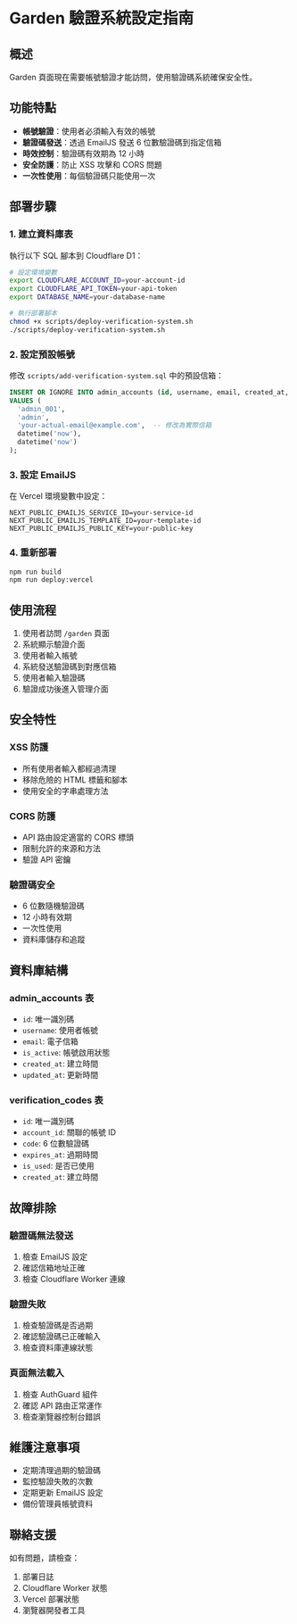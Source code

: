 # Garden 驗證系統設定指南

## 概述

Garden 頁面現在需要帳號驗證才能訪問，使用驗證碼系統確保安全性。

## 功能特點

- **帳號驗證**：使用者必須輸入有效的帳號
- **驗證碼發送**：透過 EmailJS 發送 6 位數驗證碼到指定信箱
- **時效控制**：驗證碼有效期為 12 小時
- **安全防護**：防止 XSS 攻擊和 CORS 問題
- **一次性使用**：每個驗證碼只能使用一次

## 部署步驟

### 1. 建立資料庫表

執行以下 SQL 腳本到 Cloudflare D1：

```bash
# 設定環境變數
export CLOUDFLARE_ACCOUNT_ID=your-account-id
export CLOUDFLARE_API_TOKEN=your-api-token
export DATABASE_NAME=your-database-name

# 執行部署腳本
chmod +x scripts/deploy-verification-system.sh
./scripts/deploy-verification-system.sh
```

### 2. 設定預設帳號

修改 `scripts/add-verification-system.sql` 中的預設信箱：

```sql
INSERT OR IGNORE INTO admin_accounts (id, username, email, created_at, updated_at) 
VALUES (
  'admin_001',
  'admin',
  'your-actual-email@example.com',  -- 修改為實際信箱
  datetime('now'),
  datetime('now')
);
```

### 3. 設定 EmailJS

在 Vercel 環境變數中設定：

```
NEXT_PUBLIC_EMAILJS_SERVICE_ID=your-service-id
NEXT_PUBLIC_EMAILJS_TEMPLATE_ID=your-template-id
NEXT_PUBLIC_EMAILJS_PUBLIC_KEY=your-public-key
```

### 4. 重新部署

```bash
npm run build
npm run deploy:vercel
```

## 使用流程

1. 使用者訪問 `/garden` 頁面
2. 系統顯示驗證介面
3. 使用者輸入帳號
4. 系統發送驗證碼到對應信箱
5. 使用者輸入驗證碼
6. 驗證成功後進入管理介面

## 安全特性

### XSS 防護
- 所有使用者輸入都經過清理
- 移除危險的 HTML 標籤和腳本
- 使用安全的字串處理方法

### CORS 防護
- API 路由設定適當的 CORS 標頭
- 限制允許的來源和方法
- 驗證 API 密鑰

### 驗證碼安全
- 6 位數隨機驗證碼
- 12 小時有效期
- 一次性使用
- 資料庫儲存和追蹤

## 資料庫結構

### admin_accounts 表
- `id`: 唯一識別碼
- `username`: 使用者帳號
- `email`: 電子信箱
- `is_active`: 帳號啟用狀態
- `created_at`: 建立時間
- `updated_at`: 更新時間

### verification_codes 表
- `id`: 唯一識別碼
- `account_id`: 關聯的帳號 ID
- `code`: 6 位數驗證碼
- `expires_at`: 過期時間
- `is_used`: 是否已使用
- `created_at`: 建立時間

## 故障排除

### 驗證碼無法發送
1. 檢查 EmailJS 設定
2. 確認信箱地址正確
3. 檢查 Cloudflare Worker 連線

### 驗證失敗
1. 檢查驗證碼是否過期
2. 確認驗證碼已正確輸入
3. 檢查資料庫連線狀態

### 頁面無法載入
1. 檢查 AuthGuard 組件
2. 確認 API 路由正常運作
3. 檢查瀏覽器控制台錯誤

## 維護注意事項

- 定期清理過期的驗證碼
- 監控驗證失敗的次數
- 定期更新 EmailJS 設定
- 備份管理員帳號資料

## 聯絡支援

如有問題，請檢查：
1. 部署日誌
2. Cloudflare Worker 狀態
3. Vercel 部署狀態
4. 瀏覽器開發者工具
